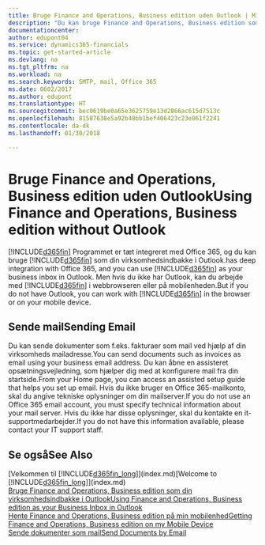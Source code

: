 ```yaml
---
title: Bruge Finance and Operations, Business edition uden Outlook | Microsoft Docs
description: "Du kan bruge Finance and Operations, Business edition som din virksomhedsindbakke i Outlook, fordi det er integreret med Office 365, men du kan også arbejde uden Outlook i en webbrowser eller på mobilenheden."
documentationcenter: 
author: edupont04
ms.service: dynamics365-financials
ms.topic: get-started-article
ms.devlang: na
ms.tgt_pltfrm: na
ms.workload: na
ms.search.keywords: SMTP, mail, Office 365
ms.date: 0602/2017
ms.author: edupont
ms.translationtype: HT
ms.sourcegitcommit: bec0619be0a65e3625759e13d2866ac615d7513c
ms.openlocfilehash: 81587638e5a92b48bb1bef406423c23e061f2241
ms.contentlocale: da-dk
ms.lasthandoff: 01/30/2018

---
```

# <a name="using-finance-and-operations-business-edition-without-outlook"></a><span data-ttu-id="8817d-103">Bruge Finance and Operations, Business edition uden Outlook</span><span class="sxs-lookup"><span data-stu-id="8817d-103">Using Finance and Operations, Business edition without Outlook</span></span>
[!INCLUDE[d365fin](includes/d365fin_md.md)] <span data-ttu-id="8817d-104">Programmet er tæt integreret med Office 365, og du kan bruge [!INCLUDE[d365fin](includes/d365fin_md.md)] som din virksomhedsindbakke i Outlook.</span><span class="sxs-lookup"><span data-stu-id="8817d-104">has deep integration with Office 365, and you can use [!INCLUDE[d365fin](includes/d365fin_md.md)] as your business inbox in Outlook.</span></span> <span data-ttu-id="8817d-105">Men hvis du ikke har Outlook, kan du arbejde med [!INCLUDE[d365fin](includes/d365fin_md.md)] i webbrowseren eller på mobilenheden.</span><span class="sxs-lookup"><span data-stu-id="8817d-105">But if you do not have Outlook, you can work with [!INCLUDE[d365fin](includes/d365fin_md.md)] in the browser or on your mobile device.</span></span>  

## <a name="sending-email"></a><span data-ttu-id="8817d-106">Sende mail</span><span class="sxs-lookup"><span data-stu-id="8817d-106">Sending Email</span></span>
<span data-ttu-id="8817d-107">Du kan sende dokumenter som f.eks. fakturaer som mail ved hjælp af din virksomheds mailadresse.</span><span class="sxs-lookup"><span data-stu-id="8817d-107">You can send documents such as invoices as email using your business email address.</span></span> <span data-ttu-id="8817d-108">Du kan åbne en assisteret opsætningsvejledning, som hjælper dig med at konfigurere mail fra din startside.</span><span class="sxs-lookup"><span data-stu-id="8817d-108">From your Home page, you can access an assisted setup guide that helps you set up email.</span></span> <span data-ttu-id="8817d-109">Hvis du ikke bruger en Office 365-mailkonto, skal du angive tekniske oplysninger om din mailserver.</span><span class="sxs-lookup"><span data-stu-id="8817d-109">If you do not use an Office 365 email account, you must specify technical information about your mail server.</span></span> <span data-ttu-id="8817d-110">Hvis du ikke har disse oplysninger, skal du kontakte en it-supportmedarbejder.</span><span class="sxs-lookup"><span data-stu-id="8817d-110">If you do not have this information available, please contact your IT support staff.</span></span>  


## <a name="see-also"></a><span data-ttu-id="8817d-111">Se også</span><span class="sxs-lookup"><span data-stu-id="8817d-111">See Also</span></span>
<span data-ttu-id="8817d-112">[Velkommen til [!INCLUDE[d365fin_long](includes/d365fin_long_md.md)]](index.md)</span><span class="sxs-lookup"><span data-stu-id="8817d-112">[Welcome to [!INCLUDE[d365fin_long](includes/d365fin_long_md.md)]](index.md)</span></span>  
[<span data-ttu-id="8817d-113">Bruge Finance and Operations, Business edition som din virksomhedsindbakke i Outlook</span><span class="sxs-lookup"><span data-stu-id="8817d-113">Using Finance and Operations, Business edition as your Business Inbox in Outlook</span></span>](madeira-outlook.md)  
[<span data-ttu-id="8817d-114">Hente Finance and Operations, Business edition på min mobilenhed</span><span class="sxs-lookup"><span data-stu-id="8817d-114">Getting Finance and Operations, Business edition on my Mobile Device</span></span>](install-mobile-app.md)  
[<span data-ttu-id="8817d-115">Sende dokumenter som mail</span><span class="sxs-lookup"><span data-stu-id="8817d-115">Send Documents by Email</span></span>](ui-how-send-documents-email.md)

